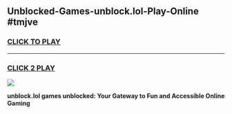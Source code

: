
## Unblocked-Games-unblock.lol-Play-Online #tmjve
<h3>
<a href="https://news.freeplayer.one?title=unblock.lol&ref=3">CLICK TO PLAY</a></h3>
<hr>

<h3>
<a href="https://news.freeplayer.one?title=unblock.lol&ref=3">CLICK 2 PLAY</a>
  
</h3>

<a href="https://news.freeplayer.one?title=unblock.lol&ref=3"><img src="https://clearcache.store/games.png"></a>


**unblock.lol games unblocked: Your Gateway to Fun and Accessible Online Gaming**

